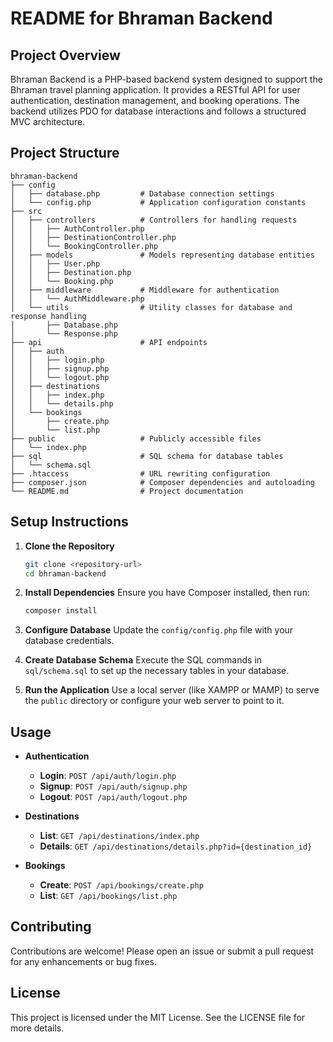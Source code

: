 # README for Bhraman Backend

## Project Overview

Bhraman Backend is a PHP-based backend system designed to support the Bhraman travel planning application. It provides a RESTful API for user authentication, destination management, and booking operations. The backend utilizes PDO for database interactions and follows a structured MVC architecture.

## Project Structure

```
bhraman-backend
├── config
│   ├── database.php         # Database connection settings
│   └── config.php           # Application configuration constants
├── src
│   ├── controllers          # Controllers for handling requests
│   │   ├── AuthController.php
│   │   ├── DestinationController.php
│   │   └── BookingController.php
│   ├── models               # Models representing database entities
│   │   ├── User.php
│   │   ├── Destination.php
│   │   └── Booking.php
│   ├── middleware           # Middleware for authentication
│   │   └── AuthMiddleware.php
│   └── utils                # Utility classes for database and response handling
│       ├── Database.php
│       └── Response.php
├── api                      # API endpoints
│   ├── auth
│   │   ├── login.php
│   │   ├── signup.php
│   │   └── logout.php
│   ├── destinations
│   │   ├── index.php
│   │   └── details.php
│   └── bookings
│       ├── create.php
│       └── list.php
├── public                   # Publicly accessible files
│   └── index.php
├── sql                      # SQL schema for database tables
│   └── schema.sql
├── .htaccess                # URL rewriting configuration
├── composer.json            # Composer dependencies and autoloading
└── README.md                # Project documentation
```

## Setup Instructions

1. **Clone the Repository**
   ```bash
   git clone <repository-url>
   cd bhraman-backend
   ```

2. **Install Dependencies**
   Ensure you have Composer installed, then run:
   ```bash
   composer install
   ```

3. **Configure Database**
   Update the `config/config.php` file with your database credentials.

4. **Create Database Schema**
   Execute the SQL commands in `sql/schema.sql` to set up the necessary tables in your database.

5. **Run the Application**
   Use a local server (like XAMPP or MAMP) to serve the `public` directory or configure your web server to point to it.

## Usage

- **Authentication**
  - **Login**: `POST /api/auth/login.php`
  - **Signup**: `POST /api/auth/signup.php`
  - **Logout**: `POST /api/auth/logout.php`

- **Destinations**
  - **List**: `GET /api/destinations/index.php`
  - **Details**: `GET /api/destinations/details.php?id={destination_id}`

- **Bookings**
  - **Create**: `POST /api/bookings/create.php`
  - **List**: `GET /api/bookings/list.php`

## Contributing

Contributions are welcome! Please open an issue or submit a pull request for any enhancements or bug fixes.

## License

This project is licensed under the MIT License. See the LICENSE file for more details.